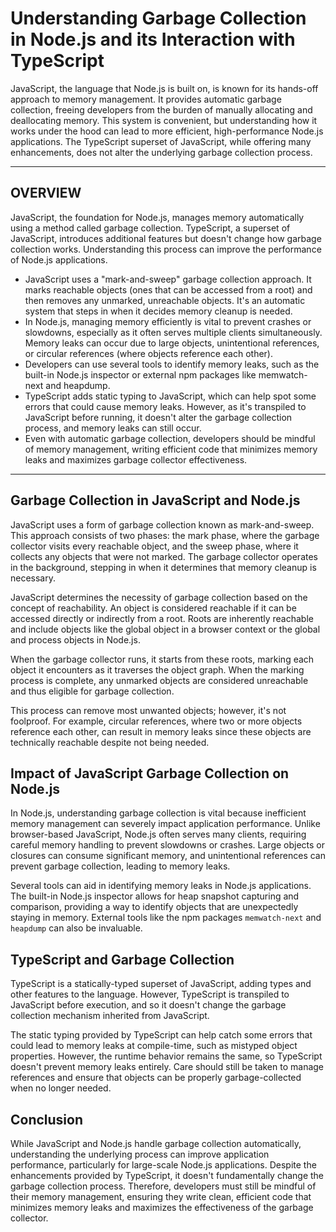 # Understanding Garbage Collection in Node.js and its Interaction with TypeScript

JavaScript, the language that Node.js is built on, is known for its hands-off approach to memory management. It provides automatic garbage collection, freeing developers from the burden of manually allocating and deallocating memory. This system is convenient, but understanding how it works under the hood can lead to more efficient, high-performance Node.js applications. The TypeScript superset of JavaScript, while offering many enhancements, does not alter the underlying garbage collection process.

---

## OVERVIEW

JavaScript, the foundation for Node.js, manages memory automatically using a method called garbage collection. TypeScript, a superset of JavaScript, introduces additional features but doesn't change how garbage collection works. Understanding this process can improve the performance of Node.js applications.

- JavaScript uses a "mark-and-sweep" garbage collection approach. It marks reachable objects (ones that can be accessed from a root) and then removes any unmarked, unreachable objects. It's an automatic system that steps in when it decides memory cleanup is needed.
- In Node.js, managing memory efficiently is vital to prevent crashes or slowdowns, especially as it often serves multiple clients simultaneously. Memory leaks can occur due to large objects, unintentional references, or circular references (where objects reference each other).
- Developers can use several tools to identify memory leaks, such as the built-in Node.js inspector or external npm packages like memwatch-next and heapdump.
- TypeScript adds static typing to JavaScript, which can help spot some errors that could cause memory leaks. However, as it's transpiled to JavaScript before running, it doesn't alter the garbage collection process, and memory leaks can still occur.
- Even with automatic garbage collection, developers should be mindful of memory management, writing efficient code that minimizes memory leaks and maximizes garbage collector effectiveness.

---

## Garbage Collection in JavaScript and Node.js

JavaScript uses a form of garbage collection known as mark-and-sweep. This approach consists of two phases: the mark phase, where the garbage collector visits every reachable object, and the sweep phase, where it collects any objects that were not marked. The garbage collector operates in the background, stepping in when it determines that memory cleanup is necessary.

JavaScript determines the necessity of garbage collection based on the concept of reachability. An object is considered reachable if it can be accessed directly or indirectly from a root. Roots are inherently reachable and include objects like the global object in a browser context or the global and process objects in Node.js.

When the garbage collector runs, it starts from these roots, marking each object it encounters as it traverses the object graph. When the marking process is complete, any unmarked objects are considered unreachable and thus eligible for garbage collection.

This process can remove most unwanted objects; however, it's not foolproof. For example, circular references, where two or more objects reference each other, can result in memory leaks since these objects are technically reachable despite not being needed.

## Impact of JavaScript Garbage Collection on Node.js

In Node.js, understanding garbage collection is vital because inefficient memory management can severely impact application performance. Unlike browser-based JavaScript, Node.js often serves many clients, requiring careful memory handling to prevent slowdowns or crashes. Large objects or closures can consume significant memory, and unintentional references can prevent garbage collection, leading to memory leaks.

Several tools can aid in identifying memory leaks in Node.js applications. The built-in Node.js inspector allows for heap snapshot capturing and comparison, providing a way to identify objects that are unexpectedly staying in memory. External tools like the npm packages `memwatch-next` and `heapdump` can also be invaluable.

## TypeScript and Garbage Collection

TypeScript is a statically-typed superset of JavaScript, adding types and other features to the language. However, TypeScript is transpiled to JavaScript before execution, and so it doesn't change the garbage collection mechanism inherited from JavaScript.

The static typing provided by TypeScript can help catch some errors that could lead to memory leaks at compile-time, such as mistyped object properties. However, the runtime behavior remains the same, so TypeScript doesn't prevent memory leaks entirely. Care should still be taken to manage references and ensure that objects can be properly garbage-collected when no longer needed.

## Conclusion

While JavaScript and Node.js handle garbage collection automatically, understanding the underlying process can improve application performance, particularly for large-scale Node.js applications. Despite the enhancements provided by TypeScript, it doesn't fundamentally change the garbage collection process. Therefore, developers must still be mindful of their memory management, ensuring they write clean, efficient code that minimizes memory leaks and maximizes the effectiveness of the garbage collector.
